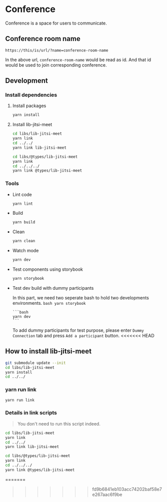 # Conference

Conference is a space for users to communicate.

## Conference room name
```
https://this/is/url/?name=conference-room-name
```
In the above url, `conference-room-name` would be read as id. And that id would be used to join corresponding conference.

## Development

### Install dependencies

1. Install packages

   ```bash
   yarn install
   ```
   
2. Install lib-jitsi-meet

   ```bash
   cd libs/lib-jitsi-meet
   yarn link
   cd ../../
   yarn link lib-jitsi-meet

   cd libs/@types/lib-jitsi-meet
   yarn link
   cd ../../../
   yarn link @types/lib-jitsi-meet
   ```

### Tools
- Lint code

   ```bash
   yarn lint
   ```

- Build

   ```bash
   yarn build
   ```

- Clean

   ```bash
   yarn clean
   ```

- Watch mode
   ```bash
   yarn dev
   ```

- Test components using storybook
   ```bash
   yarn storybook
   ```

- Test dev build with dummy participants

   In this part, we need two seperate bash to hold two developments environments.
      ```bash
      yarn storybook
      ```

      ```bash
      yarn dev
      ```

   To add dummy participants for test purpose, please enter `Dummy Connection` tab and press `Add a participant` button.
<<<<<<< HEAD

## How to install lib-jitsi-meet
```bash
git submodule update --init
cd libs/lib-jitsi-meet
yarn install
cd ../../
```

### yarn run link
```bash
yarn run link
```

### Details in link scripts
> You don't need to run this script indeed.
```bash
cd libs/lib-jitsi-meet
yarn link
cd ../../
yarn link lib-jitsi-meet

cd libs/@types/lib-jitsi-meet
yarn link
cd ../../../
yarn link @types/lib-jitsi-meet
```
=======
>>>>>>> fd9b6841eb103acc74202baf58e7e267aac6f9be
